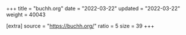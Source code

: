 +++
title = "buchh.org"
date = "2022-03-22"
updated = "2022-03-22"
weight = 40043

[extra]
source = "https://buchh.org/"
ratio = 5
size = 39
+++
